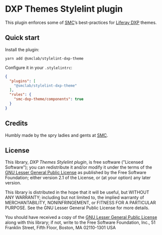 DXP Themes Stylelint plugin
===========================

This plugin enforces some of [SMC](https://www.smc.it)’s best-practices for [Liferay DXP](https://liferay.com) themes.

Quick start
-----------

Install the plugin:

	yarn add @smclab/stylelint-dxp-theme

Configure it in your `.stylelintrc`:

```json
{
  "plugins": [
    "@smclab/stylelint-dxp-theme"
  ],
  "rules": {
    "smc-dxp-theme/components": true
  }
}

```

Credits
-------

Humbly made by the spry ladies and gents at [SMC](https://www.smc.it).

License
-------

This library, *DXP Themes Stylelint plugin*, is free software ("Licensed
Software"); you can redistribute it and/or modify it under the terms of the
[GNU Lesser General Public License](http://www.gnu.org/licenses/lgpl-2.1.html)
as published by the Free Software Foundation; either version 2.1 of the
License, or (at your option) any later version.

This library is distributed in the hope that it will be useful, but WITHOUT ANY
WARRANTY; including but not limited to, the implied warranty of MERCHANTABILITY,
NONINFRINGEMENT, or FITNESS FOR A PARTICULAR PURPOSE. See the GNU Lesser General
Public License for more details.

You should have received a copy of the [GNU Lesser General Public
License](http://www.gnu.org/licenses/lgpl-2.1.html) along with this library; if
not, write to the Free Software Foundation, Inc., 51 Franklin Street, Fifth
Floor, Boston, MA 02110-1301 USA
